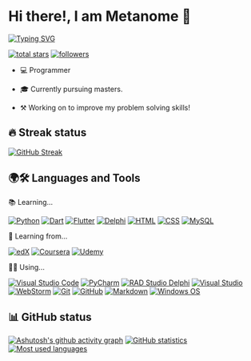 # Hi there!, I am Metanome 👋

[![Typing SVG](https://readme-typing-svg.herokuapp.com?font=Fira+Code&pause=1000&width=435&lines=Programmer;Currently+pursuing+masters;Working+on+my+problem+solving+skills)](https://git.io/typing-svg)

<a href="https://github.com/Metanome?tab=repositories&sort=stargazers">
    <img alt="total stars" title="Total stars on GitHub" src="https://custom-icon-badges.herokuapp.com/badge/dynamic/json?logo=star&color=55960c&labelColor=488207&label=Stars&style=for-the-badge&query=%24.stars&url=https://api.github-star-counter.workers.dev/user/Metanome"/></a>
<a href="https://github.com/Metanome?tab=followers">
    <img alt="followers" title="Follow me on Github" src="https://custom-icon-badges.herokuapp.com/github/followers/Metanome?color=236ad3&labelColor=1155ba&style=for-the-badge&logo=person-add&label=Follow&logoColor=white"/></a>

- 💻 Programmer

- 🎓 Currently pursuing masters.

- ⚒ Working on to improve my problem solving skills!

## 🔥 Streak status

[![GitHub Streak](https://github-readme-streak-stats.herokuapp.com?user=Metanome&theme=blood-dark&hide_border=true&date_format=M%20j%5B%2C%20Y%5D)](https://git.io/streak-stats)

## 🌍🛠 Languages and Tools

📚 Learning...

[![Python](https://img.shields.io/badge/Python-3670A0?style=for-the-badge&logo=Python&logoColor=ffdd54)](https://www.python.org/)
[![Dart](https://img.shields.io/badge/-Dart-15A6C4?style=for-the-badge&logo=Dart&logoColor=FFFFFF)](https://dart.dev/)
[![Flutter](https://img.shields.io/badge/-Flutter-02569B?style=for-the-badge&logo=Flutter&logoColor=FFFFFF)](https://flutter.dev/)
[![Delphi](https://img.shields.io/badge/-Object%20Pascal-F32735?style=for-the-badge&logo=Delphi&logoColor=FFFFFF)](https://www.freepascal.org/)
[![HTML](https://img.shields.io/badge/-HTML-E34F26?style=for-the-badge&logo=HTML5&logoColor=FFFFFF)](https://html.com/)
[![CSS](https://img.shields.io/badge/-CSS-1572B6?style=for-the-badge&logo=CSS3&logoColor=FFFFFF)](https://www.w3schools.com/css/css_intro.asp)
[![MySQL](https://img.shields.io/badge/-MySQL-00758F?style=for-the-badge&logo=MySQL&logoColor=FFFFFF)](https://www.mysql.com/)

📖 Learning from...

[![edX](https://img.shields.io/badge/-edX-00262B?style=for-the-badge&logo=edX&logoColor=FFFFFF)](https://www.edx.org/)
[![Coursera](https://img.shields.io/badge/-Coursera-0056D2?style=for-the-badge&logo=Coursera&logoColor=FFFFFF)](https://www.coursera.org/)
[![Udemy](https://img.shields.io/badge/-Udemy-A435F0?style=for-the-badge&logo=Udemy&logoColor=FFFFFF)](https://www.udemy.com/)

👨‍💻 Using...

[![Visual Studio Code](https://img.shields.io/badge/-Visual%20Studio%20Code-0078D7?style=for-the-badge&logo=VisualStudioCode&logoColor=FFFFFF)](https://code.visualstudio.com/)
[![PyCharm](https://img.shields.io/badge/-PyCharm-5EE078?style=for-the-badge&logo=PyCharm&logoColor=FFFFFF)](https://www.jetbrains.com/pycharm/)
[![RAD Studio Delphi](https://img.shields.io/badge/-RAD%20Studio%20Delphi-F32735?style=for-the-badge&logo=Embarcadero&logoColor=FFFFFF)](https://www.embarcadero.com/)
[![Visual Studio](https://img.shields.io/badge/-Visual%20Studio-6B33AE?style=for-the-badge&logo=VisualStudio&logoColor=FFFFFF)](https://visualstudio.microsoft.com/)
[![WebStorm](https://img.shields.io/badge/-WebStorm-2196DD?style=for-the-badge&logo=WebStorm&logoColor=FFFFFF)](https://www.jetbrains.com/webstorm/)
[![Git](https://img.shields.io/badge/-Git-F05032?style=for-the-badge&logo=Git&logoColor=FFFFFF)](https://git-scm.com/)
[![GitHub](https://img.shields.io/badge/-GitHub-181717?style=for-the-badge&logo=GitHub&logoColor=FFFFFF)](https://www.github.com/)
[![Markdown](https://img.shields.io/badge/-Markdown-000000?style=for-the-badge&logo=Markdown&logoColor=FFFFFF)](https://daringfireball.net/projects/markdown/)
[![Windows OS](https://img.shields.io/badge/-Windows%20OS-0078D6?style=for-the-badge&logo=Windows&logoColor=FFFFFF)](https://www.microsoft.com/en-gb/windows/)

## 📊 GitHub status

[![Ashutosh's github activity graph](https://github-readme-activity-graph.vercel.app/graph?username=Metanome&bg_color=000000&color=ffffff&line=00ff00&point=ff0000&area=true&hide_border=true)](https://github.com/ashutosh00710/github-readme-activity-graph)
[![GitHub statistics](https://github-readme-stats.vercel.app/api?username=Metanome&count_private=true&show_icons=true&theme=tokyonight&hide_border=true&hide_title=true)](https://github.com/anuraghazra/github-readme-stats)
[![Most used languages](https://github-readme-stats.vercel.app/api/top-langs/?username=Metanome&layout=compact&theme=react&hide_border=true&custom_title=Most%20used%20languages&card_width=297)](https://github.com/anuraghazra/github-readme-stats)

<!---
Metanome/Metanome is a ✨ special ✨ repository because its `README.md` (this file) appears on your GitHub profile.
You can click the Preview link to take a look at your changes.
--->
